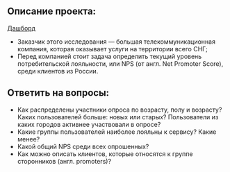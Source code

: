 ## Описание проекта:
[Дашборд](https://public.tableau.com/views/dash_16839872884020/sheet12?:language=en-US&publish=yes&:display_count=n&:origin=viz_share_link)
- Заказчик этого исследования — большая телекоммуникационная компания, которая оказывает услуги на территории всего СНГ;
- Перед компанией стоит задача определить текущий уровень потребительской лояльности, или NPS (от англ. Net Promoter Score), среди клиентов из России.
## Ответить на вопросы:
- Как распределены участники опроса по возрасту, полу и возрасту? Каких пользователей больше: новых или старых? Пользователи из каких городов активнее участвовали в опросе?
- Какие группы пользователей наиболее лояльны к сервису? Какие менее?
- Какой общий NPS среди всех опрошенных?
- Как можно описать клиентов, которые относятся к группе cторонников (англ. promoters)?
